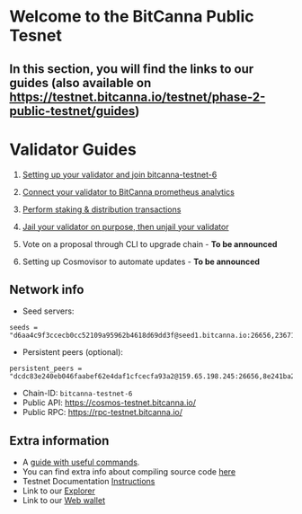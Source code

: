 # Welcome to the BitCanna Public Tesnet

## In this section, you will find the links to our guides (also available on https://testnet.bitcanna.io/testnet/phase-2-public-testnet/guides)

# Validator Guides

1. [Setting up your validator and join bitcanna-testnet-6](https://github.com/BitCannaGlobal/testnet-bcna-cosmos/blob/main/instructions/public-testnet/validator-guides/task1.md)

2. [Connect your validator to BitCanna prometheus analytics](https://github.com/BitCannaGlobal/testnet-bcna-cosmos/blob/main/instructions/public-testnet/validator-guides/task2.md) 

3. [Perform staking & distribution transactions](https://github.com/BitCannaGlobal/testnet-bcna-cosmos/blob/main/instructions/public-testnet/validator-guides/task3.md)

4. [Jail your validator on purpose, then unjail your validator](https://github.com/BitCannaGlobal/testnet-bcna-cosmos/blob/main/instructions/public-testnet/validator-guides/task4.md)

5. Vote on a proposal through CLI to upgrade chain - **To be announced**

6. Setting up Cosmovisor to automate updates - **To be announced**

## Network info
* Seed servers: 
```
seeds = "d6aa4c9f3ccecb0cc52109a95962b4618d69dd3f@seed1.bitcanna.io:26656,23671067d0fd40aec523290585c7d8e91034a771@seed2.bitcanna.io:26656,d6aa4c9f3ccecb0cc52109a95962b4618d69dd3f@seed1.bitcanna.io:26656,23671067d0fd40aec523290585c7d8e91034a771@seed2.bitcanna.io:26656"
```
* Persistent peers (optional): 
```
persistent_peers = "dcdc83e240eb046faabef62e4daf1cfcecfa93a2@159.65.198.245:26656,8e241ba2e8db2e83bb5d80473b4fd4d901043dda@178.128.247.173:26656"
``` 
* Chain-ID: `bitcanna-testnet-6`
* Public API: https://cosmos-testnet.bitcanna.io/
* Public RPC: https://rpc-testnet.bitcanna.io/

## Extra information

* A [guide with useful commands](https://github.com/BitCannaGlobal/testnet-bcna-cosmos/blob/main/instructions/public-testnet/validator-guides/useful.md).
* You can find extra info about compiling source code [here](https://github.com/BitCannaGlobal/testnet-bcna-cosmos)
* Testnet Documentation [Instructions](https://testnet.bitcanna.io/testnet/phase-2-public-testnet)
* Link to our [Explorer](https://testnet-explorer.bitcanna.io/)
* Link to our [Web wallet](https://testnet-wallet.bitcanna.io/)
